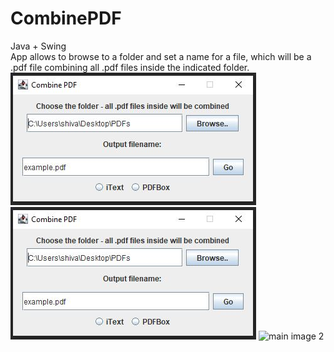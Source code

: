 # CombinePDF
Java + Swing <br />
App allows to browse to a folder and set a name for a file, which will be a .pdf file combining all .pdf files inside the indicated folder.
![main image](/images/combine_pdf.jpg)
![main image 2](combine_pdf.jpg)
![main image 2](https://github.com/viktorbobinski/CombinePDF/blob/master/combine_pdf.JPG)
